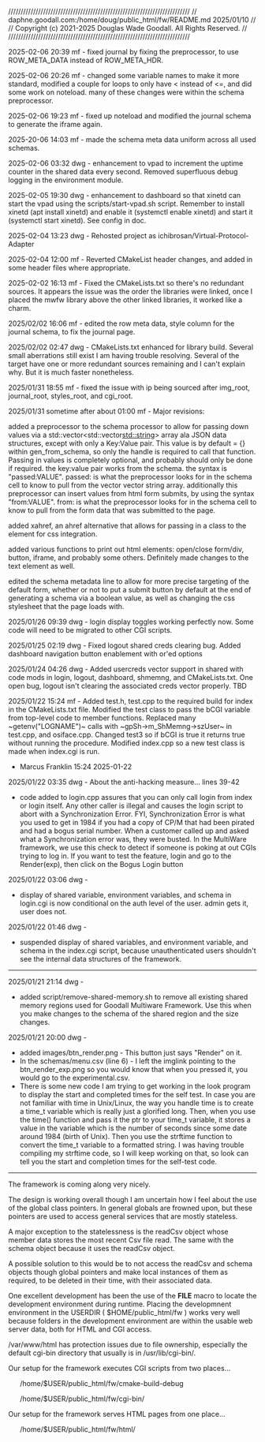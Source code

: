 /////////////////////////////////////////////////////////////////////////
// daphne.goodall.com:/home/doug/public_html/fw/README.md 2025/01/10   //
// Copyright (c) 2021-2025 Douglas Wade Goodall. All Rights Reserved.  //
/////////////////////////////////////////////////////////////////////////

2025-02-06 20:39 mf - fixed journal by fixing the preprocessor, to use
ROW_META_DATA instead of ROW_META_HDR.

2025-02-06 20:26 mf - changed some variable names to make it more standard,
modified a couple for loops to only have < instead of <=, and did some
work on noteload. many of these changes were within the schema preprocessor.

2025-02-06 19:23 mf - fixed up noteload and modified the journal schema to
generate the iframe again.

2025-20-06 14:03 mf - made the schema meta data uniform across all used
schemas.

2025-02-06 03:32 dwg - enhancement to vpad to increment the uptime counter 
in the shared data every second. Removed superfluous debug logging in the
environment module.

2025-02-05 19:30 dwg - enhancement to dashboard so that xinetd can
start the vpad using the scripts/start-vpad.sh script. Remember to 
install xinetd (apt install xinetd) and enable it (systemctl enable xinetd)
and start it (systemctl start xinetd). See config in doc.

2025-02-04 13:23 dwg - 
Rehosted project as ichibrosan/Virtual-Protocol-Adapter

2025-02-04 12:00 mf -
Reverted CMakeList header changes, and added in some header files where
appropriate.

2025-02-02 16:13 mf -
Fixed the CMakeLists.txt so there's no redundant sources.
It appears the issue was the order the libraries were linked,
once I placed the mwfw library above the other linked libraries,
it worked like a charm.

2025/02/02 16:06 mf - 
edited the row meta data, style column for the journal schema, to
fix the journal page.

2025/02/02 02:47 dwg - 
CMakeLists.txt enhanced for library build. Several small aberrations
still exist I am having trouble resolving. Several of the target have 
one or more redundant sources remaining and I can't explain why. But
it is much faster nonetheless.

2025/01/31 18:55 mf -
fixed the issue with ip being sourced after img_root, journal_root, 
styles_root, and cgi_root.

2025/01/31 sometime after about 01:00 mf -
Major revisions:

added a preprocessor to the schema processor to allow for passing down
values via a std::vector<std::vector<std::string>> array ala JSON data
structures, except with only a Key:Value pair.
This value is by default = {} within gen_from_schema, so only the handle
is required to call that function. Passing in values is completely
optional, and probably should only be done if required.
the key:value pair works from the schema. the syntax is "passed:VALUE".
passed: is what the preprocessor looks for in the schema cell to know
to pull from the vector vector string array.
additionally this preprocessor can insert values from html form submits,
by using the syntax "from:VALUE". from: is what the preprocessor looks for
in the schema cell to know to pull from the form data that was submitted
to the page.

added xahref, an ahref alternative that allows for passing in a class
to the element for css integration.

added various functions to print out html elements: open/close form/div,
button, iframe, and probably some others. Definitely made changes to the
text element as well.

edited the schema metadata line to allow for more precise targeting of 
the default form, whether or not to put a submit button
by default at the end of generating a schema via a boolean value, as well as 
changing the css stylesheet that the page loads with.

2025/01/26 09:39 dwg - 
login display toggles working perfectly now. Some code will need to be 
migrated to other CGI scripts.

2025/01/25 02:19 dwg - 
Fixed logout shared creds clearing bug.
Added dashboard navigation button enablement with or'ed options

2025/01/24 04:26 dwg -
Added usercreds vector support in shared with code mods in login, logout, 
dashboard, shmemng, and CMakeLists.txt. One open bug, logout isn't clearing 
the associated creds vector properly. TBD

2025/01/22 15:24 mf - 
Added test.h, test.cpp to the required build for index in the CMakeLists.txt
file.
Modified the test class to pass the bCGI variable from top-level code to member 
functions.
Replaced many ~getenv("LOGNAME")~ calls with ~gpSh-\>m\_ShMemng-\>szUser~ in
test.cpp, and osiface.cpp.
Changed test3 so if bCGI is true it returns true without running the
procedure.
Modified index.cpp so a new test class is made when index.cgi is run.
- Marcus Franklin 15:24 2025-01-22

2025/01/22 03:35 dwg - About the anti-hacking measure... lines 39-42
* code added to login.cpp assures that you can only call login from index
or login itself. Any other caller is illegal and causes the login script
to abort with a Synchronization Error. FYI, Synchronization Error is what
you used to get in 1984 if you had a copy of CP/M that had been pirated and
had a bogus serial number. When a customer called up and asked what a 
Synchronization error was, they were busted. In the MultiWare framework, we
use this check to detect if someone is poking at out CGIs trying to log in.
If you want to test the feature, login and go to the Render(exp), then click
on the Bogus Login button

2025/01/22 03:06 dwg - 
* display of shared variable, environment variables, and schema in login.cgi
is now conditional on the auth level of the user. admin gets it, user does not.

2025/01/22 01:46 dwg - 
* suspended display of shared variables, and environment variable, and
schema in the index.cgi script, because unauthenticated users shouldn't
see the internal data structures of the framework.

-------------------------------------------------------------------------
2025/01/21 21:14 dwg - 
* added script/remove-shared-memory.sh to remove all existing shared
memory regions used for Goodall Multiware Framework. Use this when you 
make changes to the schema of the shared region and the size changes.

2025/01/21 20:00 dwg - 
* added images/btn_render.png - This  button just says "Render" on it. 
* In the schemas/menu.csv (line 6) - I left the imglink pointing to the 
btn_render_exp.png  so you would know that when you pressed it, you would 
go to the experimental.csv.
* There is some new code I am trying to get working in the look program
to display the start and completed times for the self test. In case you are
not familiar with time in Unix/Linux, the way you handle time is to create
a time_t variable which is really just a glorified long. Then, when you use
the time() function and pass it the ptr to your time_t variable, it stores
a value in the variable which is the number of seconds since some date around
1984 (birth of Unix). Then you use the strftime function to convert the time_t
variable to a formatted string. I was having trouble compiling my strftime
code, so I will keep working on that, so look can tell you the start and
completion times for the self-test code.

-------------------------------------------------------------------------



The framework is coming along very nicely. 

The design is working overall though I am uncertain how I feel about the use 
of the global class pointers. In general globals are frowned upon, but these 
pointers are used to access general services that are mostly stateless.

A major exception to the statelessness is the readCsv object whose member data
stores the most recent Csv file read. The same with the schema object because 
it uses the readCsv object.

A possible solution to this would be to not access the readCsv and schema 
objects though global pointers and make local instances of them as required, 
to be deleted in their time, with their associated data.

One excellent development has been the use of the __FILE__ macro to locate
the development environment during runtime. Placing the developmnent 
environment in the USERDIR ( $HOME/public_html/fw ) works very well because
folders in the development environment are within the usable web server data,
both for HTML and CGI access.

/var/www/html has protection issues due to file ownership, especially the
default cgi-bin directory that usually is in /usr/lib/cgi-bin/. 

<p>Our setup for the framework executes CGI scripts from two places...
<ul>/home/$USER/public_html/fw/cmake-build-debug</ul>
<ul>/home/$USER/public_html/fw/cgi-bin/</ul></p>

<p> Our setup for the framework serves HTML pages from one place...
<ul>/home/$USER/public_html/fw/html/</ul></p>